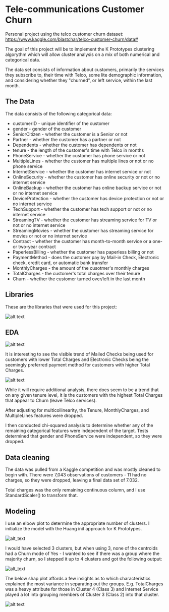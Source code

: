 # Tele-communications Customer Churn

Personal project using the telco customer churn dataset: https://www.kaggle.com/blastchar/telco-customer-churn/data#

The goal of this project will be to implement the K Prototypes clustering algorythm which will allow cluster analysis on a mix of both numerical and categorical data.

The data set consists of information about customers, primarily the services they subscribe to, their time with Telco, some lite demographic information, and considering whether they "churned", or left service, within the last month.

## The Data

The data consists of the following categorical data:
- customerID - unique identifier of the customer
- gender - gender of the customer
- SeniorCitizen - whether the customer is a Senior or not
- Partner - whether the customer has a partner or not
- Dependents - whether the customer has dependents or not
- tenure - the length of the customer's time with Telco in months
- PhoneService - whether the customer has phone service or not
- MultipleLines - whether the customer has multiple lines or not or no phone service
- InternetService - whether the customer has internet service or not
- OnlineSecurity - whether the customer has online security or not or no internet service
- OnlineBackup - whether the customer has online backup service or not or no internet service
- DeviceProtection - whether the customer has device protection or not or no internet service
- TechSupport - whether the customer has tech support or not or no internet service
- StreamingTV - whether the customer has streaming service for TV or not or no internet service
- StreamingMovies - whether the customer has streaming service for movies or not or no internet service
- Contract - whether the customer has month-to-month service or a one- or two-year contract
- PaperlessBilling - whether the customer has paperless billing or not
- PaymentMethod - does the customer pay by Mail-in Check, Electronic check, credit card, or automatic bank transfer
- MonthlyCharges - the amount of the cusotmer's monthly charges
- TotalCharges - the customer's total charges over their tenure
- Churn - whether the customer turned over/left in the last month

## Libraries

These are the libraries that were used for this project:

![alt text](https://github.com/zachzazueta/telecom_churn_project/blob/master/libs.PNG)
  
## EDA

![alt text](https://github.com/zachzazueta/telecom_churn_project/blob/master/charges%20tenure%20payment.png)

It is interesting to see the visible trend of Mailed Checks being used for customers with lower Total Charges and Electronic Checks being the seemingly preferred payment method for customers with higher Total Charges.

![alt text](https://github.com/zachzazueta/telecom_churn_project/blob/master/charges%20tenure%20churn.png)

While it will require additional analysis, there does seem to be a trend that on any given tenure level, it is the customers with the highest Total Charges that appear to Churn (leave Telco services).

After adjusting for multicollinearity, the Tenure, MonthlyCharges, and MultipleLines features were dropped.

I then conducted chi-squared analysis to determine whether any of the remaining categorical features were independent of the target. Tests determined that gender and PhoneService were independent, so they were dropped.

## Data cleaning

The data was pulled from a Kaggle competition and was mostly cleaned to begin with. There were 7,043 observations of customers - 11 had no charges, so they were dropped, leaving a final data set of 7.032.

Total charges was the only remaining continuous column, and I use StandardScaler() to transform that.

## Modeling

I use an elbow plot to determine the appropriate number of clusters. I initialize the model with the Huang init approach for K Prototypes.

![alt_text](https://github.com/zachzazueta/telecom_churn_project/blob/master/elbow.PNG)

I would have selected 3 clusters, but when using 3, none of the centroids had a Churn mode of Yes - I wanted to see if there was a group where the majority churn, so I stepped it up to 4 clusters and got the following output:

![alt_text](https://github.com/zachzazueta/telecom_churn_project/blob/master/cluster%20output.PNG)

The below shap plot affords a few insights as to which characteristics explained the most variance in separating out the groups. E.g. TotalCharges was a heavy attribute for those in Cluster 4 (Class 3) and Internet Service played a lot into grouping members of Cluster 3 (Class 2) into that cluster.

![alt text](https://github.com/zachzazueta/telecom_churn_project/blob/master/shap3.png)

